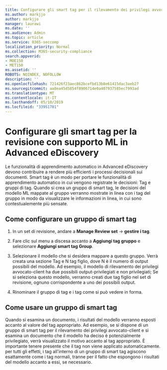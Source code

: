```yaml
---
title: Configurare gli smart tag per il rilevamento dei privilegi avvocato-client in Advanced eDiscovery
ms.author: markjjo
author: markjjo
manager: laurawi
ms.date: ''
ms.audience: Admin
ms.topic: article
ms.service: O365-seccomp
localization_priority: Normal
ms.collection: M365-security-compliance
search.appverid:
- MOE150
- MET150
ms.assetid: ''
ROBOTS: NOINDEX, NOFOLLOW
description: ''
ms.openlocfilehash: 721426f23aec862bcefbd13b8e61415dac3aeb27
ms.sourcegitcommit: aa8ea45d5854f8906714e0a407937585ec7993ad
ms.translationtype: MT
ms.contentlocale: it-IT
ms.lasthandoff: 05/10/2019
ms.locfileid: "33951701"
---
```

# <a name="set-up-smart-tags-for-ml-assisted-review-in-advanced-ediscovery"></a>Configurare gli smart tag per la revisione con supporto ML in Advanced eDiscovery

Le funzionalità di apprendimento automatico in Advanced eDiscovery devono contribuire a rendere più efficienti i processi decisionali sui documenti. Smart tag è un modo per portare le funzionalità di apprendimento automatico in cui vengono registrate le decisioni: Tag e gruppi di tag. Quando si crea un gruppo di smart tag, le decisioni del modello ML mappate al gruppo verranno mostrate in linea con i tag del gruppo in modo da visualizzare le informazioni in linea, in cui sono contestualemente più sensate.

## <a name="how-to-set-up-a-smart-tag-group"></a>Come configurare un gruppo di smart tag

1. In un set di revisione, andare a **Manage Review set** -> **gestire i tag**.

2. Fare clic sul menu a discesa accanto a **Aggiungi tag gruppo** e selezionare **Aggiungi smart tag Group**.

3. Selezionare il modello che si desidera mappare a questo gruppo. Verrà creata una sezione Tag e N tag figlio, dove N è il numero di output possibili del modello. Ad esempio, il modello di rilevamento dei privilegi avvocato-client ha due possibili output-privilegiati e non privilegiati; Se si seleziona questo modello, verranno creati due tag figlio nel set di revisione, ognuno corrispondente a uno dei possibili output.

4. Rinominare il gruppo di tag e i tag come si può vedere in forma.

## <a name="how-to-use-a-smart-tag-group"></a>Come usare un gruppo di smart tag

Quando si esamina un documento, i risultati del modello verranno esposti accanto al valore del tag appropriato. Ad esempio, se si dispone di un gruppo di smart tag per il rilevamento dei privilegi avvocato-client e si esamina un documento che il modello ha deciso è potenzialmente privilegiato, verrà visualizzato il motivo accanto al tag appropriato. È importante tenere presente che il tag non viene applicato automaticamente. per tutti gli effetti, i tag all'interno di un gruppo di smart tag agiscono esattamente come i tag normali, tranne per il fatto che espongono i risultati del modello accanto a essi, se necessario.